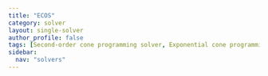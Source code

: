 ```yaml
---
title: "ECOS"
category: solver
layout: single-solver
author_profile: false
tags: [Second-order cone programming solver, Exponential cone programming solver]
sidebar:
  nav: "solvers"
---
```

